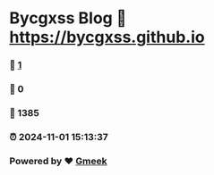 # Bycgxss Blog :link: https://bycgxss.github.io 
### :page_facing_up: [1](https://bycgxss.github.io/tag.html) 
### :speech_balloon: 0 
### :hibiscus: 1385 
### :alarm_clock: 2024-11-01 15:13:37 
### Powered by :heart: [Gmeek](https://github.com/Meekdai/Gmeek)
